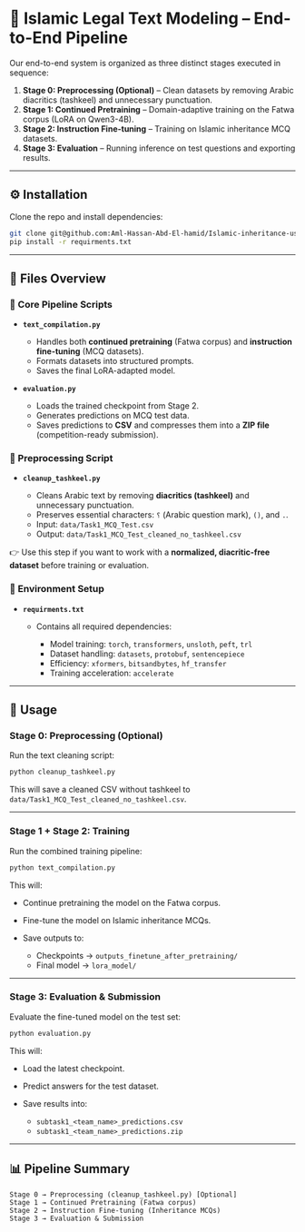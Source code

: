 # 📖 Islamic Legal Text Modeling – End-to-End Pipeline

Our end-to-end system  is organized as three distinct stages executed in sequence:

1. **Stage 0: Preprocessing (Optional)** – Clean datasets by removing Arabic diacritics (tashkeel) and unnecessary punctuation.
2. **Stage 1: Continued Pretraining** – Domain-adaptive training on the Fatwa corpus (LoRA on Qwen3-4B).
3. **Stage 2: Instruction Fine-tuning** – Training on Islamic inheritance MCQ datasets.
4. **Stage 3: Evaluation** – Running inference on test questions and exporting results.

---

## ⚙️ Installation

Clone the repo and install dependencies:

```bash
git clone git@github.com:Aml-Hassan-Abd-El-hamid/Islamic-inheritance-using-AI-qias-2025.git -b Two-Stage-Fine-Tuning-of-SLM
pip install -r requirments.txt
```

---

## 📂 Files Overview

### 🔹 Core Pipeline Scripts

* **`text_compilation.py`**

  * Handles both **continued pretraining** (Fatwa corpus) and **instruction fine-tuning** (MCQ datasets).
  * Formats datasets into structured prompts.
  * Saves the final LoRA-adapted model.

* **`evaluation.py`**

  * Loads the trained checkpoint from Stage 2.
  * Generates predictions on MCQ test data.
  * Saves predictions to **CSV** and compresses them into a **ZIP file** (competition-ready submission).

### 🔹 Preprocessing Script

* **`cleanup_tashkeel.py`**

  * Cleans Arabic text by removing **diacritics (tashkeel)** and unnecessary punctuation.
  * Preserves essential characters: `؟` (Arabic question mark), `()`, and `.`.
  * Input: `data/Task1_MCQ_Test.csv`
  * Output: `data/Task1_MCQ_Test_cleaned_no_tashkeel.csv`

👉 Use this step if you want to work with a **normalized, diacritic-free dataset** before training or evaluation.

### 🔹 Environment Setup

* **`requirments.txt`**

  * Contains all required dependencies:

    * Model training: `torch`, `transformers`, `unsloth`, `peft`, `trl`
    * Dataset handling: `datasets`, `protobuf`, `sentencepiece`
    * Efficiency: `xformers`, `bitsandbytes`, `hf_transfer`
    * Training acceleration: `accelerate`

---

## 🚀 Usage

### **Stage 0: Preprocessing (Optional)**

Run the text cleaning script:

```bash
python cleanup_tashkeel.py
```

This will save a cleaned CSV without tashkeel to `data/Task1_MCQ_Test_cleaned_no_tashkeel.csv`.

---

### **Stage 1 + Stage 2: Training**

Run the combined training pipeline:

```bash
python text_compilation.py
```

This will:

* Continue pretraining the model on the Fatwa corpus.
* Fine-tune the model on Islamic inheritance MCQs.
* Save outputs to:

  * Checkpoints → `outputs_finetune_after_pretraining/`
  * Final model → `lora_model/`

---

### **Stage 3: Evaluation & Submission**

Evaluate the fine-tuned model on the test set:

```bash
python evaluation.py
```

This will:

* Load the latest checkpoint.
* Predict answers for the test dataset.
* Save results into:

  * `subtask1_<team_name>_predictions.csv`
  * `subtask1_<team_name>_predictions.zip`

---

## 📊 Pipeline Summary

```text
Stage 0 → Preprocessing (cleanup_tashkeel.py) [Optional]
Stage 1 → Continued Pretraining (Fatwa corpus)
Stage 2 → Instruction Fine-tuning (Inheritance MCQs)
Stage 3 → Evaluation & Submission
```


